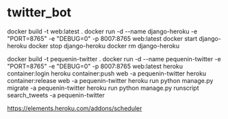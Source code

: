# twitter_bot

docker build -t web:latest .
docker run -d --name django-heroku -e "PORT=8765" -e "DEBUG=0" -p 8007:8765 web:latest
docker start django-heroku
docker stop django-heroku
docker rm django-heroku

docker build -t pequenin-twitter .
docker run -d --name pequenin-twitter -e "PORT=8765" -e "DEBUG=0" -p 8007:8765 web:latest
heroku container:login
heroku container:push web -a pequenin-twitter
heroku container:release web -a pequenin-twitter
heroku run python manage.py migrate -a pequenin-twitter 
heroku run python manage.py runscript search_tweets -a pequenin-twitter 

https://elements.heroku.com/addons/scheduler